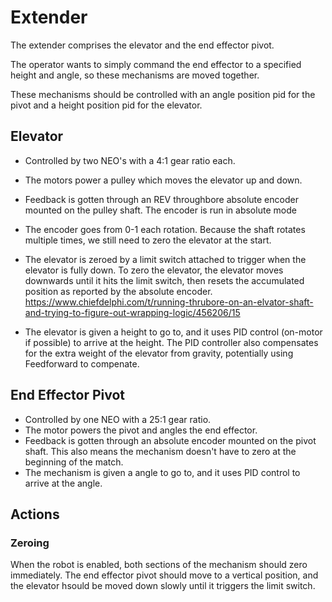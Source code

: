 

# Extender

The extender comprises the elevator and the end effector pivot.

The operator wants to simply command the end effector to a specified height and angle, so these mechanisms are moved together.

These mechanisms should be controlled with an angle position pid for the pivot and a height position pid for the elevator.


## Elevator
- Controlled by two NEO's with a 4:1 gear ratio each.
- The motors power a pulley which moves the elevator up and down.
- Feedback is gotten through an REV throughbore absolute encoder mounted on the pulley shaft.  The encoder is run in absolute mode
- The encoder goes from 0-1 each rotation.  Because the shaft rotates multiple times, we still need to zero the elevator at the start.
- The elevator is zeroed by a limit switch attached to trigger when the elevator is fully down.  To zero the elevator, the elevator moves downwards until it hits the limit switch, then resets the accumulated position as reported by the absolute encoder.
https://www.chiefdelphi.com/t/running-thrubore-on-an-elvator-shaft-and-trying-to-figure-out-wrapping-logic/456206/15

- The elevator is given a height to go to, and it uses PID control (on-motor if possible) to arrive at the height.  The PID controller also compensates for the extra weight of the elevator from gravity, potentially using Feedforward to compenate.



## End Effector Pivot
- Controlled by one NEO with a 25:1 gear ratio.
- The motor powers the pivot and angles the end effector.
- Feedback is gotten through an absolute encoder mounted on the pivot shaft.  This also means the mechanism doesn't have to zero at the beginning of the match.
- The mechanism is given a angle to go to, and it uses PID control to arrive at the angle.


## Actions

### Zeroing
When the robot is enabled, both sections of the mechanism should zero immediately.  The end effector pivot should move to a vertical position, and the elevator hsould be moved down slowly until it triggers the limit switch.
